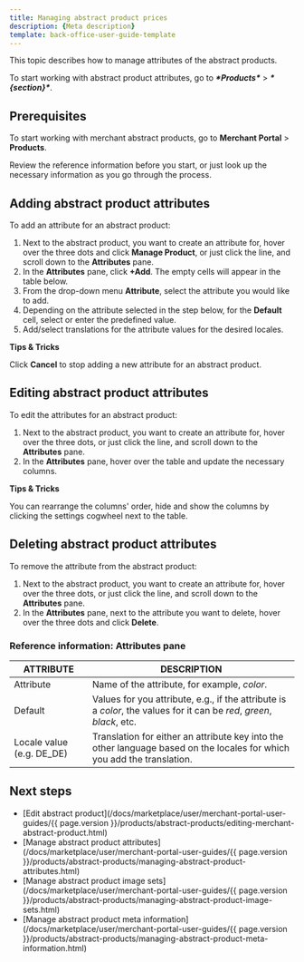 ```yaml
---
title: Managing abstract product prices
description: {Meta description}
template: back-office-user-guide-template
---
```


This topic describes how to manage attributes of the abstract products.

To start working with abstract product attributes, go to ***\*Products\**** > ***\*{section}\****.

## Prerequisites

To start working with merchant abstract products, go to **Merchant Portal** > **Products**.

Review the reference information before you start, or just look up the necessary information as you go through the process.

## Adding abstract product attributes

To add an attribute for an abstract product:

1. Next to the abstract product, you want to create an attribute for, hover over the three dots and click **Manage Product**, or just click the line, and scroll down to the **Attributes** pane.
2. In the **Attributes** pane, click **+Add**. The empty cells will appear in the table below.
3. From the drop-down menu **Attribute**, select the attribute you would like to add.
4. Depending on the attribute selected in the step below, for the  **Default** cell, select or enter the predefined value.
5. Add/select translations for the attribute values for the desired locales.

**Tips & Tricks**

Click **Cancel** to stop adding a new attribute for an abstract product.



## Editing abstract product attributes

To edit the attributes for an abstract product:

1. Next to the abstract product, you want to create an attribute for, hover over the three dots, or just click the line, and scroll down to the **Attributes** pane.
2. In the **Attributes** pane, hover over the table and update the necessary columns.

**Tips & Tricks**

You can rearrange the columns' order, hide and show the columns by clicking the settings cogwheel next to the table.



## Deleting abstract product attributes

To remove the attribute from the abstract product:

1. Next to the abstract product, you want to create an attribute for, hover over the three dots, or just click the line, and scroll down to the **Attributes** pane.
2. In the **Attributes** pane, next to the attribute you want to delete, hover over the three dots and click **Delete**.

### Reference information: Attributes pane

| ATTRIBUTE                 | DESCRIPTION                                                  |
| ------------------------- | ------------------------------------------------------------ |
| Attribute                 | Name of the attribute, for example, *color*.                 |
| Default                   | Values for you attribute, e.g., if the attribute is a *color*, the values for it can be *red*, *green*, *black*, etc. |
| Locale value (e.g. DE_DE) | Translation for either an attribute key into the other language based on the locales for which you add the translation. |

## Next steps

- [Edit abstract product](/docs/marketplace/user/merchant-portal-user-guides/{{ page.version }}/products/abstract-products/editing-merchant-abstract-product.html)
- [Manage abstract product attributes](/docs/marketplace/user/merchant-portal-user-guides/{{ page.version }}/products/abstract-products/managing-abstract-product-attributes.html)
- [Manage abstract product image sets](/docs/marketplace/user/merchant-portal-user-guides/{{ page.version }}/products/abstract-products/managing-abstract-product-image-sets.html)
- [Manage abstract product meta information](/docs/marketplace/user/merchant-portal-user-guides/{{ page.version }}/products/abstract-products/managing-abstract-product-meta-information.html)

